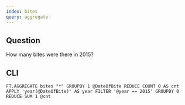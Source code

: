 ```yaml
---
index: bites
query: aggregate
---
```


## Question

How many bites were there in 2015?

## CLI

```
FT.AGGREGATE bites "*" GROUPBY 1 @DateOfBite REDUCE COUNT 0 AS cnt APPLY 'year(@DateOfBite)' AS year FILTER '@year == 2015' GROUPBY 0 REDUCE SUM 1 @cnt
```
